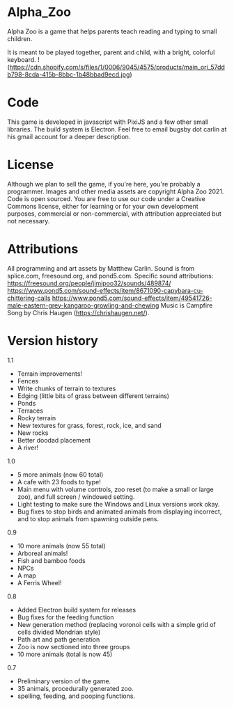 # Alpha_Zoo
Alpha Zoo is a game that helps parents teach reading and typing to small children.

It is meant to be played together, parent and child, with a bright, colorful keyboard.
!(https://cdn.shopify.com/s/files/1/0006/9045/4575/products/main_ori_57ddb798-8cda-415b-8bbc-1b48bbad9ecd.jpg)


# Code
This game is developed in javascript with PixiJS and a few other small libraries. The build system is Electron. Feel free to email bugsby dot carlin at his gmail account for a deeper description.


# License
Although we plan to sell the game, if you're here, you're probably a programmer. Images and other media assets are copyright Alpha Zoo 2021. Code is open sourced. You are free to use our code under a Creative Commons license, either for learning or for your own development purposes, commercial or non-commercial, with attribution appreciated but not necessary.


# Attributions
All programming and art assets by Matthew Carlin.
Sound is from splice.com, freesound.org, and pond5.com.
Specific sound attributions:
https://freesound.org/people/jimipoo32/sounds/489874/
https://www.pond5.com/sound-effects/item/8671090-capybara-cu-chittering-calls
https://www.pond5.com/sound-effects/item/49541726-male-eastern-grey-kangaroo-growling-and-chewing
Music is Campfire Song by Chris Haugen (https://chrishaugen.net/).

# Version history

1.1
- Terrain improvements!
- Fences
- Write chunks of terrain to textures
- Edging (little bits of grass between different terrains)
- Ponds
- Terraces
- Rocky terrain
- New textures for grass, forest, rock, ice, and sand
- New rocks
- Better doodad placement
- A river!

1.0
- 5 more animals (now 60 total)
- A cafe with 23 foods to type!
- Main menu with volume controls, zoo reset (to make a small or large zoo), and full screen / windowed setting.
- Light testing to make sure the Windows and Linux versions work okay.
- Bug fixes to stop birds and animated animals from displaying incorrect, and to stop animals from spawning outside pens.

0.9
- 10 more animals (now 55 total)
- Arboreal animals!
- Fish and bamboo foods
- NPCs
- A map
- A Ferris Wheel!

0.8
- Added Electron build system for releases
- Bug fixes for the feeding function
- New generation method (replacing voronoi cells with a simple grid of cells divided Mondrian style)
- Path art and path generation
- Zoo is now sectioned into three groups
- 10 more animals (total is now 45)

0.7
- Preliminary version of the game.
- 35 animals, procedurally generated zoo.
- spelling, feeding, and pooping functions.
